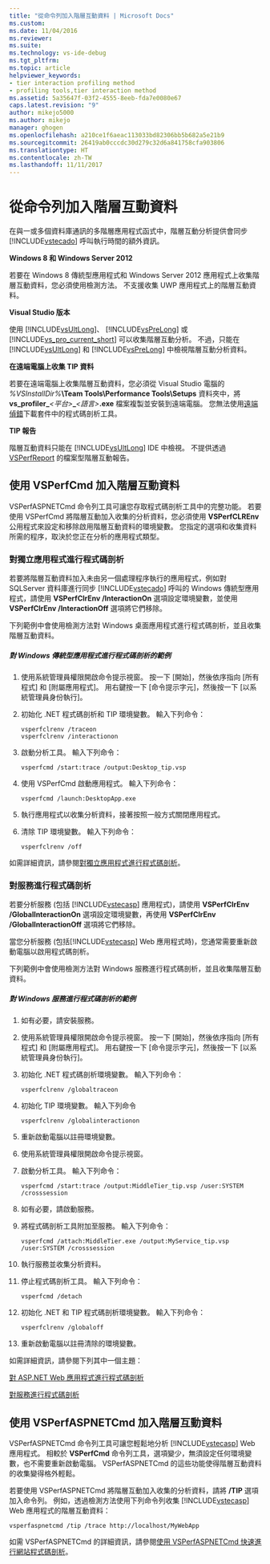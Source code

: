 ```yaml
---
title: "從命令列加入階層互動資料 | Microsoft Docs"
ms.custom: 
ms.date: 11/04/2016
ms.reviewer: 
ms.suite: 
ms.technology: vs-ide-debug
ms.tgt_pltfrm: 
ms.topic: article
helpviewer_keywords:
- tier interaction profiling method
- profiling tools,tier interaction method
ms.assetid: 5a35647f-03f2-4555-8eeb-fda7e0080e67
caps.latest.revision: "9"
author: mikejo5000
ms.author: mikejo
manager: ghogen
ms.openlocfilehash: a210ce1f6aeac113033bd82306bb5b682a5e21b9
ms.sourcegitcommit: 26419ab0cccdc30d279c32d6a841758cfa903806
ms.translationtype: HT
ms.contentlocale: zh-TW
ms.lasthandoff: 11/11/2017
---
```

# <a name="adding-tier-interaction-data-from-the-command-line"></a>從命令列加入階層互動資料
在與一或多個資料庫通訊的多階層應用程式函式中，階層互動分析提供會同步 [!INCLUDE[vstecado](../data-tools/includes/vstecado_md.md)] 呼叫執行時間的額外資訊。  
  
 **Windows 8 和 Windows Server 2012**  
  
 若要在 Windows 8 傳統型應用程式和 Windows Server 2012 應用程式上收集階層互動資料，您必須使用檢測方法。 不支援收集 UWP 應用程式上的階層互動資料。  
  
 **Visual Studio 版本**  
  
 使用 [!INCLUDE[vsUltLong](../code-quality/includes/vsultlong_md.md)]、 [!INCLUDE[vsPreLong](../code-quality/includes/vsprelong_md.md)] 或 [!INCLUDE[vs_pro_current_short](../profiling/includes/vs_pro_current_short_md.md)] 可以收集階層互動分析。 不過，只能在 [!INCLUDE[vsUltLong](../code-quality/includes/vsultlong_md.md)] 和 [!INCLUDE[vsPreLong](../code-quality/includes/vsprelong_md.md)] 中檢視階層互動分析資料。  
  
 **在遠端電腦上收集 TIP 資料**  
  
 若要在遠端電腦上收集階層互動資料，您必須從 Visual Studio 電腦的 *%VSInstallDir%***\Team Tools\Performance Tools\Setups** 資料夾中，將 **vs_profiler_***\<平台>***_***\<語言>***.exe** 檔案複製並安裝到遠端電腦。 您無法使用[遠端偵錯](../debugger/remote-debugging.md)下載套件中的程式碼剖析工具。  
  
 **TIP 報告**  
  
 階層互動資料只能在 [!INCLUDE[vsUltLong](../code-quality/includes/vsultlong_md.md)] IDE 中檢視。 不提供透過 [VSPerfReport](../profiling/vsperfreport.md) 的檔案型階層互動報告。  
  
## <a name="adding-tier-interaction-data-with-vsperfcmd"></a>使用 VSPerfCmd 加入階層互動資料  
 VSPerfASPNETCmd 命令列工具可讓您存取程式碼剖析工具中的完整功能。 若要使用 VSPerfCmd 將階層互動加入收集的分析資料，您必須使用 **VSPerfCLREnv** 公用程式來設定和移除啟用階層互動資料的環境變數。 您指定的選項和收集資料所需的程序，取決於您正在分析的應用程式類型。  
  
### <a name="profiling-stand-alone-applications"></a>對獨立應用程式進行程式碼剖析  
 若要將階層互動資料加入未由另一個處理程序執行的應用程式，例如對 SQLServer 資料庫進行同步 [!INCLUDE[vstecado](../data-tools/includes/vstecado_md.md)] 呼叫的 Windows 傳統型應用程式，請使用 **VSPerfClrEnv /InteractionOn** 選項設定環境變數，並使用 **VSPerfClrEnv /InteractionOff** 選項將它們移除。  
  
 下列範例中會使用檢測方法對 Windows 桌面應用程式進行程式碼剖析，並且收集階層互動資料。  
  
##### <a name="profiling-a-windows-desktop-application-example"></a>對 Windows 傳統型應用程式進行程式碼剖析的範例  
  
1.  使用系統管理員權限開啟命令提示視窗。 按一下 [開始]，然後依序指向 [所有程式] 和 [附屬應用程式]。 用右鍵按一下 [命令提示字元]，然後按一下 [以系統管理員身份執行]。  
  
2.  初始化 .NET 程式碼剖析和 TIP 環境變數。 輸入下列命令：  
  
    ```  
    vsperfclrenv /traceon  
    vsperfclrenv /interactionon  
    ```  
  
3.  啟動分析工具。 輸入下列命令：  
  
    ```  
    vsperfcmd /start:trace /output:Desktop_tip.vsp   
    ```  
  
4.  使用 VSPerfCmd 啟動應用程式。 輸入下列命令：  
  
    ```  
    vsperfcmd /launch:DesktopApp.exe  
    ```  
  
5.  執行應用程式以收集分析資料，接著按照一般方式關閉應用程式。  
  
6.  清除 TIP 環境變數。 輸入下列命令：  
  
    ```  
    vsperfclrenv /off  
    ```  
  
 如需詳細資訊，請參閱[對獨立應用程式進行程式碼剖析](../profiling/command-line-profiling-of-stand-alone-applications.md)。  
  
### <a name="profiling-services"></a>對服務進行程式碼剖析  
 若要分析服務 (包括 [!INCLUDE[vstecasp](../code-quality/includes/vstecasp_md.md)] 應用程式)，請使用 **VSPerfClrEnv /GlobalInteractionOn** 選項設定環境變數，再使用 **VSPerfClrEnv /GlobalInteractionOff** 選項將它們移除。  
  
 當您分析服務 (包括[!INCLUDE[vstecasp](../code-quality/includes/vstecasp_md.md)] Web 應用程式時)，您通常需要重新啟動電腦以啟用程式碼剖析。  
  
 下列範例中會使用檢測方法對 Windows 服務進行程式碼剖析，並且收集階層互動資料。  
  
##### <a name="profiling-a-windows-service-example"></a>對 Windows 服務進行程式碼剖析的範例  
  
1.  如有必要，請安裝服務。  
  
2.  使用系統管理員權限開啟命令提示視窗。 按一下 [開始]，然後依序指向 [所有程式] 和 [附屬應用程式]。 用右鍵按一下 [命令提示字元]，然後按一下 [以系統管理員身份執行]。  
  
3.  初始化 .NET 程式碼剖析環境變數。 輸入下列命令：  
  
    ```  
    vsperfclrenv /globaltraceon  
    ```  
  
4.  初始化 TIP 環境變數。 輸入下列命令  
  
    ```  
    vsperfclrenv /globalinteractionon  
    ```  
  
5.  重新啟動電腦以註冊環境變數。  
  
6.  使用系統管理員權限開啟命令提示視窗。  
  
7.  啟動分析工具。 輸入下列命令：  
  
    ```  
    vsperfcmd /start:trace /output:MiddleTier_tip.vsp /user:SYSTEM /crosssession   
    ```  
  
8.  如有必要，請啟動服務。  
  
9. 將程式碼剖析工具附加至服務。 輸入下列命令：  
  
    ```  
    vsperfcmd /attach:MiddleTier.exe /output:MyService_tip.vsp /user:SYSTEM /crosssession   
    ```  
  
10. 執行服務並收集分析資料。  
  
11. 停止程式碼剖析工具。 輸入下列命令：  
  
     `vsperfcmd /detach`  
  
12. 初始化 .NET 和 TIP 程式碼剖析環境變數。 輸入下列命令：  
  
    ```  
    vsperfclrenv /globaloff  
    ```  
  
13. 重新啟動電腦以註冊清除的環境變數。  
  
 如需詳細資訊，請參閱下列其中一個主題：  
  
 [對 ASP.NET Web 應用程式進行程式碼剖析](../profiling/command-line-profiling-of-aspnet-web-applications.md)  
  
 [對服務進行程式碼剖析](../profiling/command-line-profiling-of-services.md)  
  
## <a name="adding-tier-interaction-data-with-vsperfaspnetcmd"></a>使用 VSPerfASPNETCmd 加入階層互動資料  
 VSPerfASPNETCmd 命令列工具可讓您輕鬆地分析 [!INCLUDE[vstecasp](../code-quality/includes/vstecasp_md.md)] Web 應用程式。 相較於 **VSPerfCmd** 命令列工具，選項變少，無須設定任何環境變數，也不需要重新啟動電腦。 VSPerfASPNETCmd 的這些功能使得階層互動資料的收集變得格外輕鬆。  
  
 若要使用 VSPerfASPNETCmd 將階層互動加入收集的分析資料，請將 **/TIP** 選項加入命令列。 例如，透過檢測方法使用下列命令列收集 [!INCLUDE[vstecasp](../code-quality/includes/vstecasp_md.md)] Web 應用程式的階層互動資料：  
  
```  
vsperfaspnetcmd /tip /trace http://localhost/MyWebApp  
```  
  
 如需 VSPerfASPNETCmd 的詳細資訊，請參閱[使用 VSPerfASPNETCmd 快速進行網站程式碼剖析](../profiling/rapid-web-site-profiling-with-vsperfaspnetcmd.md)。